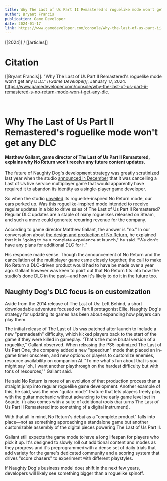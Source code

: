 ```yaml
---
title: Why The Last of Us Part II Remastered's roguelike mode won't get any DLC
author: Bryant Francis
publication: Game Developer
date: 2024-01-17
link: https://www.gamedeveloper.com/console/why-the-last-of-us-part-ii-remastered-s-no-return-mode-won-t-get-any-dlc
---
```


[[2024]] / [[articles]]

# Citation

[[Bryant Francis]]. "Why The Last of Us Part II Remastered's roguelike mode won't get any DLC." *[[Game Developer]]*, January 17, 2024. <https://www.gamedeveloper.com/console/why-the-last-of-us-part-ii-remastered-s-no-return-mode-won-t-get-any-dlc>.

<br>

# Why The Last of Us Part II Remastered's roguelike mode won't get any DLC

#### Matthew Gallant, game director of The Last of Us Part II Remastered, explains why No Return won't receive any future content updates.

The future of Naughty Dog's development strategy was greatly scrutinized last year when the studio [announced in December](https://www.gamedeveloper.com/console/naughty-dog-cancels-the-last-of-us-multiplayer-spinoff) that it was cancelling a Last of Us live service multiplayer game that would apparently have required it to abandon its identity as a single-player game developer.

So when the studio [unveiled](https://blog.playstation.com/2023/12/05/the-last-of-us-part-ii-remastered-exploring-the-roguelike-survival-mode-no-return/) its roguelike-inspired No Return mode, our ears perked up. Was this roguelike-inspired mode intended to receive regular updates in a bid to drive sales of The Last of Us Part II Remastered? Regular DLC updates are a staple of many roguelikes released on Steam, and such a move could generate recurring revenue for the company.

According to game director Matthew Gallant, the answer is "no." In our conversation about [the design and production of No Return](https://www.gamedeveloper.com/design/the-last-of-us-part-ii-s-new-roguelike-mode-let-its-combat-designers-go-wild-), he explained that it is "going to be a complete experience at launch," he said. "We don't have any plans for additional DLC for it."

His response made sense. Though the announcement of No Return and the cancellation of the multiplayer game came closely together, the call to make No Return a DLC-driven product would had to have be made over a year ago. Gallant however was keen to point out that No Return fits into how the studio's done DLC in the past—and how it's likely to do it in the future too.

## Naughty Dog's DLC focus is on customization

Aside from the 2014 release of The Last of Us: Left Behind, a short downloadable adventure focused on Part II protagonist Ellie, Naughty Dog's strategy for updating its games has been about expanding how players can play them.

The initial release of The Last of Us was patched after launch to include a new "permadeath" difficulty, which kicked players back to the start of the game if they were killed in gameplay. "That's the more brutal version of a roguelike," Gallant observed. When releasing the PS5-optimized The Last of Us Part One, the company added a new "speedrun" mode that placed an in-game timer onscreen, and new options or players to customize enemies, resource availability on companion AI. "To me what's fun about that is you might say 'oh, I want another playthrough on the hardest difficulty but with tons of resources,'" Gallant said.

He said No Return is more of an evolution of that production process than a straight jump into regular roguelike game development. Another example of this, he said, was the new "guitar mode" feature that lets players freely play with the guitar mechanic without advancing to the early game level set in Seattle. (It also comes with a suite of additional tools that turns The Last of Us Part II Remastered into something of a digital instrument).

With that all in mind, No Return's debut as a "complete product" falls into place—not as something approaching a standalone game but another customizable assembly of the digital pieces powering The Last of Us Part II.

Gallant still expects the game mode to have a long lifespan for players who pick it up. It's designed to slowly roll out additional content and modes as they progress and it's preprogrammed with a dense set of daily trials that add variety for the game's dedicated community and a scoring system that drives "score chasers" to experiment with different playstyles.

If Naughty Dog's business model does shift in the next few years, developers will likely see something bigger than a roguelike spinoff.